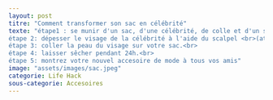 ```yaml
---
layout: post
titre: "Comment transformer son sac en célébrité"
texte: "étape1 : se munir d'un sac, d'une célébrité, de colle et d'un scalpel.<br>
étape 2: dépesser le visage de la célébrité à l'aide du scalpel <br>(attention aux éclabousures ;) ).<br>
étape 3: coller la peau du visage sur votre sac.<br>
étape 4: laisser sêcher pendant 24h.<br>
étape 5: montrez votre nouvel accesoire de mode à tous vos amis"
image: "assets/images/sac.jpeg"
categorie: Life Hack
sous-categorie: Accesoires
---
```

